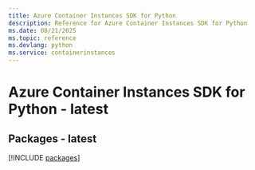 ```yaml
---
title: Azure Container Instances SDK for Python
description: Reference for Azure Container Instances SDK for Python
ms.date: 08/21/2025
ms.topic: reference
ms.devlang: python
ms.service: containerinstances
---
```

# Azure Container Instances SDK for Python - latest
## Packages - latest
[!INCLUDE [packages](container-instances-index.md)]